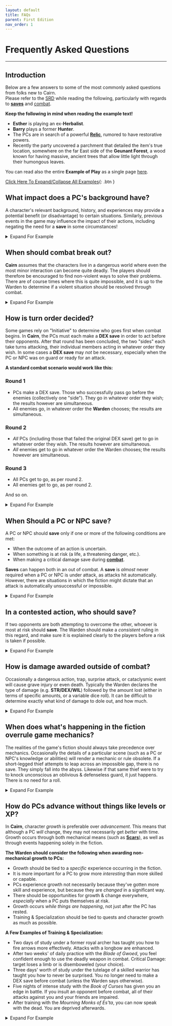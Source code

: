 ```yaml
---
layout: default
title: FAQs
parent: First Edition
nav_order: 1
---
```


# Frequently Asked Questions
---

## Introduction
Below are a few answers to some of the most commonly asked questions from folks new to Cairn.  
Please refer to the [SRD](/cairn-srd/) while reading the following, particularly with regards to [**saves**](/cairn-srd/#saves) and [combat](/cairn-srd/#combat).

**Keep the following in mind when reading the example text!**  
- **Esther** is playing an ex-**Herbalist**.
- **Barry** plays a former **Hunter**.
- The PCs are in search of a powerful [**Relic**](/cairn-srd/#relics), rumored to have restorative powers.
- Recently the party uncovered a parchment that detailed the item's true location, somewhere on the far East side of the **Geunant Forest**, a wood known for having massive, ancient trees that allow little light through their humongous leaves.

You can read also the entire **Example of Play** as a single page [here](/resources/example-of-play).

<a href='#/' id='expAll' class='exp'>Click Here To Expand/Collapse All Examples</a>{: .btn }

## What impact does a PC's background have?
A character's relevant background, history, and experiences may provide a potential benefit (or disadvantage) to certain situations. Similarly, previous events in the game may influence the impact of their actions, including negating the need for a **save** in some circumstances!

<details markdown="block">
  <summary>
Expand For Example
 </summary>

 **Warden**: _"You've spent the better part of the morning cutting your way through the **Geunant Forest**, chopping past hanging vines and waist-high brambles. It is very easy to get lost here among the surrounding underbrush. To make matters worse the Sun is completely obscured by the thick overhead branches."_

 **Barry**: _"Does my **Hunter** background help at all?"_

 **Warden:** _"Yes, though you have to stop every few minutes to survey your surroundings; progress is slow-going as a result. You continue heading East towards your destination."_

 **Warden:** _"After a few hours you exit into a small clearing in the wood, perfect for a short break. On the other end of the clearing is a small, visible path heading East. The entrance to the path is blocked by a large flowering plant sitting in a solitary sunbeam; it drips a green ichor from open, blue pods."_

 **Esther**: _"As a former **Herbalist**, do I recognize this plant?"_

 **Warden**: _"Yes. You also know that it is probably overgrown on account of the sunbeam drenching it in natural light."_

**Esther**: _"What do the colors tell me about the plant? Is it poisonous? What about the green ichor?"_

**Warden**: _"You observe all these things, and reckon that yes it is very likely poisonous, as the petals closely resemble that of Wolfsbane."_

 **Barry**: _"All right, here's the plan: I'll climb up one of these trees above the plant and drape my blanket over it, blocking the sunlight. Hopefully that'll make the pods close up!"_

**Warden**: _"You carefully lay your sleeping blanket between to trunks, casting a shadow over the blue pods of the plant below. Immediately they begin to close, just enough to allow a careful person to squeeze around them."_

**Esther**: _"Excellent. I'm going to carefully extract one of the leaves for later use, then move on."_

 **What if none of the PCs had any relevant experience or expertise?**
 - Had there been no PC with the **Herbalist** background, the Warden would likely have declared the PCs ignorant of the plant's properties, and (hopefully) the players would try to learn more by asking questions and experimentation.
 - If a PC had a _tangential_ background (like the **Hunter**) the Warden could let the [Fates decide](/cairn-srd/#die-of-fate) and roll 1d6. The higher the roll, the more likely the PC would know something relevant or useful.

</details>

## When should combat break out?
**Cairn** assumes that the characters live in a dangerous world where even the most minor interaction can become quite deadly. The players should therefore be encouraged to find non-violent ways to solve their problems. There are of course times where this is quite impossible, and it is up to the Warden to determine if a violent situation should be resolved through combat.

<details markdown="block">
  <summary>
Expand For Example
 </summary>

 **Warden**: _"By late afternoon you finally break through the forest boundary. Spilling out of the treeline, you nearly step into a deep chasm splitting the forest in two. Finally, you have arrived at the **God-Slip**, a seemingly endless ravine with no bridge crossing it. Judging by the sheer rock walls on either side, climbing down would be extremely dangerous. Unfortunately, your quarry is likely located just across, where the cliffs meet the edge of the world. There is a small clearing nearby where you could set up camp, shrouded by a humongous Oak tree planted close to the chasm."_

 **Esther**: _"I think we should make camp before moving out. If we have to climb into or around this chasm, I'd rather have the light on our side!"_

 **Barry**: _"Definitely. I wonder what the safest way to do it would be? Backs against the ravine?"_

 **Warden**: _"Yes, unless of course something comes out of it!" Who's on first watch, by the way?"_

 **Esther**: _"I'll take first shift._"

  **Warden**: _"You make camp and eat one of your rations. Halfway through the first shift, you hear a snapping of twigs coming from just to the West of the campsite, back towards the **Geunant Forest**. What do you do?"_

  **Esther**: _"I'd like to kick my comrade awake so I'm not alone in this, quietly nodding my head towards the direction of the noise and making the symbol for silence."_

  **Warden**: _"You do that, and he sits up just as a pair of horrid red eyes become visible behind the underbrush._"

  **Barry**: _"What do we know about the creatures here?"_

  **Warden**: _"You know that whatever creatures may be stalking this forest at night are very likely dangerous. You will likely not have time to chat with whatever is about to come out of there."_

  **Esther**: _"I'm prepared to fight, then. I stand up and draw my sword, ready for whatever comes."_

</details>

## How is turn order decided?
Some games rely on "Initiative" to determine who goes first when combat begins. In **Cairn**, the PCs must each make a **DEX save** in order to act before their opponents. After that round has been concluded, the two "sides" each take turns attacking, their individual members acting in whatever order they wish. In some cases a **DEX save** may _not_ be necessary, especially when the PC or NPC was on guard or ready for an attack.

 **A standard combat scenario would work like this:**

### Round 1
- PCs make a DEX save. Those who successfully pass go before the enemies (collectively one "side"). They go in whatever order they wish; the results however are simultaneous.
- All enemies go, in whatever order the **Warden** chooses; the results are simultaneous.

### Round 2
- _All_ PCs (including those that failed the original DEX save) get to go in whatever order they wish. The results however are simultaneous.
- _All_ enemies get to go in whatever order the Warden chooses; the results however are simultaneous.

### Round 3
- All PCs get to go, as per round 2.
- All enemies get to go, as per round 2.

And so on.

<details markdown="block">
  <summary>
Expand For Example
 </summary>

 **Warden**: _"An Elk-like creature with glowing-red eyes explodes from the darkness of the wood opposite the party's campsite. A sea of mist flows off the creature's body as it runs directly at you, **Barry**. **Esther** was at the ready, so she gets to go first."_

 **Barry**: _"What about me?"_

 **Warden**: _"You'll need to make a **DEX save** to see if you are able to ready yourself in time to react before the creature."_

 **Barry**: _"I rolled 1d20, and the result is a 17. Ouch."_

 **Warden**: _"Yes, that's a fail. **Esther** will go first, then the creature. After that you both will go again in any order you wish, then the creature, and so on."_

</details>

## When Should a PC or NPC **save**?
A PC or NPC should **save** only if one or more of the following conditions are met:
- When the outcome of an action is uncertain.
- When something is at risk (a life, a threatening danger, etc.).
- When making a critical damage save during [**combat**](/cairn-srd/#critical-damage).

**Saves** can happen both in an out of combat. A **save** is _almost_ never required when a PC or NPC is under attack, as attacks hit automatically. However, there are situations in which the fiction might dictate that an attack is automatically unsuccessful or impossible.

<details markdown="block">
  <summary>
Expand For Example
 </summary>

 **Esther**: _"Do we know anything about this creature?"_

 **Warden**: _"Yes - it's a [**Blood Elk**](/resources/monsters/blood-elk/), which is a sort of killer deer born from great greed or envy. They are pretty powerful, from what you've heard."_

 **Esther**: _"Spooky! In that case, I want to use my action to help drag my comrade out of the way, maybe towards that Oak tree you mentioned earlier."_

 **Warden**: _"You were already standing and ready to go, so I'm going to rule that this just happens, too quickly for the creature to change its trajectory. You manage to pull **Barry** just to the East of the now-trampled campsite, close to the Oak tree located just steps away from the **God-Slip**. Now, it's the **Blood Elk's** turn. It plows through the space **Barry** once occupied, wrecking the campfire. It swings wildly around, nearly careening off the cliff-face in the process. It's eyes glow a hateful violet as it turns back towards the both of you. **Barry**, it's your turn. You should note that you have only your hip-knife for combat, as everything else is still back at the camp. Worse, the darkness has impeded your ability to see more than its flaming red eyes. Use 1d4 when rolling damage."_

 **Barry**: _"Screaming, I launch my dagger straight at the creature. I roll 1d4 and the result is a 1."_

 **Warden**: _"The knife flies expertly from your hand, slicing through the misty air just above the creature, landing a few feet behind it. The beast whinnies in anger, then crouches as it prepares to charge again. It's your side's turn now. Go in any order."_

 **Esther**: _"I have an idea: the creature previously charged at **Barry**, right? So it seems reasonable that it would do so again. What if I tossed one end of my rope to **Barry**, and then looped it to a nearby tree? Then if it comes close enough try and trample him again, he could just... leap off the cliff? Holding the rope for support, of course."_

 **Barry**: _"Uh... That sounds like a plan, I guess. Yes, let's do it!"_

 **Why didn't Barry need to save in order to successfully wrap the rope around the tree?**  
 On a turn, a PC can attempt any action; a **save** is only required if one of the conditions listed above are met. It seemed reasonable that **Barry** would be able to make a mad dash around the tree (which was only a few feet away) with the rope without much danger. Had he tried to run close to the **Blood Elk** or done something equally uncertain or dangerous, he would have been required to **save**.

</details>

## In a contested action, who should save?
If two opponents are both attempting to overcome the other, whoever is most at risk should **save**. The Warden should make a _consistent_ ruling in this regard, and make sure it is explained clearly to the players before a risk is taken if possible.

 <details markdown="block">
   <summary>
 Expand For Example
  </summary>

  **Warden**: _"**Esther**, you toss one end of your rope to **Barry**, who quickly loops the rope around the Oak tree, then rushes towards the cliff-face on the other side, screaming at the creature to charge at him. **Esther** takes point as a sort of ballast in case he falls. **Barry**, as you are in position to react, I'm going to allow you a sort of out of combat reaction."_

  **Barry**: _"All right, if it comes near me I'd like to stand near the cliff edge, ready to leap out of the way."_

  **Warden**: _"Understood. It is now the **Blood Elk's** turn, and obviously it's still very angry at you, **Barry**. Raising its devilish hooves, the beast charges towards you once again. You leap off the cliff at the last second, holding onto the rope with all your might. The **Blood Elk** attempts to halt its attack the moment it sees its target falling. It makes a **DEX save** to see if it can successfully stop. Ack, it rolled a 20, and goes tumbling off the cliff and into the vast dark below."_

  **Why didn't the Blood Elk make an attack roll, as the combat rules imply?**
  The attack was considered possible, but very dangerous as well. Had the creature used a ranged attack or was a trained melee attacker it would have been far less risky to attack **Barry**. Unfortunately it was a beast, and only capable of running people down with its sharp hooves.

  **Why did the Blood Elk make the save instead of Barry, who was also at risk?**  
  In this example, the **Blood Elk** was far more at risk than its human opponent, because:   
  - As an enthralled beast, it was likely not capable of creative thinking or advanced problem solving.
  - One of its primary features is its relative bulk and speed, and it is likely that these properties would make a sudden stop quite difficult.
  - Accordingly, there were no situational or mechanical benefits that could provide any advantage to the **Blood Elk** in this scenario.

  Conversely, **Barry** was the least at risk of the two:
  - As a former hunter, he had already firmly established his ability to do things of this nature.
  - **Esther** had tied the rope around a tree, using herself as a ballast. This provided a clear *situational* advantage.

  If **Barry** had been injured or had less time to prepare, it would be conceivable to ask for a **STR save** to see if he could hold on to the rope.

</details>

## How is damage awarded outside of combat?
Occasionally a dangerous action, trap, surprise attack, or cataclysmic event will cause grave injury or even death. Typically the Warden declares the type of damage (e.g. **STR/DEX/WIL**) followed by the amount lost (either in terms of specific amounts, or a variable dice roll). It can be difficult to determine exactly what kind of damage to dole out, and how much.  

<details markdown="block">
  <summary>
Expand For Example
 </summary>

 **Warden**: "_After your encounter with the **Blood Elk**, you return to camp and try to catch as much sleep as they can. By daybreak both of you are awake and ready to continue on your journey."_

 **Esther**: _"Right. The question is, how do we cross the **God-Slip**? Are there any bridges at our level?"_

 **Warden**: _"Not that you can see. In the far North a copse of trees hugs the ravine and partially blocks your way; you'd need to explore a bit to see past them.  A few hundred meters South however you can see a small shelf jutting out from inside the ravine, probably fifty feet down. It makes a sort of "L" shape, getting pretty close to the other side. It might require a little work to shimmy onto, but it seems doable."_

 **Barry**: _"I say, let's go for the shelf. Still got that rope and pitons?"_

 **Esther**: _"Yeah, I don't see a better way across. Let's go."_

 **Warden**: _"After a half hour's walk along the ravine, you finally arrive at a spot just above the shelf. Deep within the chasm you can see a blanket of early morning fog, and just beneath it the glitter of rushing water."_

 **Barry**: _"Are there any large stones near the edge? I'd like to hammer a piton into it, then loop our rope through. I can lower myself safely into the ravine and onto the shelf."_

 **Warden**: _"You find a large stone along the edge and hammer the piton into it."_

 **Barry**: _"Great, I lower myself down, then light up my lantern. **Esther** will follow, I assume."_

 **Warden**: _"Carefully planting your feet on the shelf, you test the rope and call up to **Esther**, who climbs down. After she has arrived safely on the shelf, you survey your surroundings. The shelf appears to zigzag down the inside of the ravine, nearly to the bottom. The sound of rushing water below fills the ravine. Do you leave the rope behind for the return journey?"_

 **Esther**: _"Unfortunately, yes. I'm also going to mark our location on my map. Who knows if it'll make a difference, but just in case... OK, let's get out of here."_

 **Warden**: _"You move carefully along the shelf, digging your fingers into the cliff-face for safety. After an arduous fifteen minutes, you finally arrive at a small waterfall blocking the path forward. Icy water flows down the slippery rock surface and into a small basin below. The rock wall is slick with moss here, and you will likely slip if you try to step through. What do you do?"_

 **Barry**: _"Is there another way forward?"_

 **Warden**: _"Not from what you can tell. You could try and climb down, but it is quite dark and likely even more dangerous."_

 **Barry**: _"OK, I think I'll try my luck with the waterfall, thank you. **Esther**, can you hold on to my bag as I step through?"_

 **Esther**: _"And have you take me with you? No thanks!"_

 **Warden**: _"You'll have to make a **DEX save** to see if you can cross over the slick surface without slipping."_

 **Barry**: _"OK, I hand **Esther** my lantern so I can use both hands.... and I rolled a 14, a fail. Damn."_

 **Warden**: _"You slip and tumble down the waterfall and into the water-filled basin below, smacking your hand hard into the side of the pool at the same time. You lose 1d4 DEX damage, and you are unable to properly squeeze items in your dominant hand. It's almost completely dark, but you can still make out the light of your comrade's torch above."_

**Which Ability should non-combat damage impact?**
- If the injury affects their physical strength or health, subtract from **STR**. _This does not trigger a **critical damage save**_. **STR** is a reflection of a PC's health, and should reflect that in subtle but interesting ways: perhaps requiring a **save** where none would have been necessary before.
- If the injury impacts their ability to move, react quickly, or their fine motor skills, subtract from **DEX**. This frequently is paired with an in-fiction impact as well; broken fingers would impact a PC's ability to pick locks, for example.
- If the spirit, willpower, or determination of a PC has been impacted, subtract from **WIL**. Especially helpful to consider during magical or superficial injuries. A PC whose soul was burnt by arcane energy may need to make a **WIL** save to read Spellbooks, for example.

A few considerations:
- An injury could take on multiple facets: [**Deprivation**](/cairn-srd/#deprivation--fatigue) may accompany STR loss from poison, for instance. Provide a potential solution to overcoming the illness, as well.
- Damage should happen as a consequence of failing a **save**. Do not make players **save** after-the-fact.
- Fictional injuries are just as powerful as direct mechanical damage. **DEX** loss will have an impact on a character's reflexes and speed, but a broken leg may prevent a character from being able to move at all!

</details>

## When does what's happening in the fiction overrule game mechanics?
The realities of the game's fiction should always take precedence over mechanics. Occasionally the details of a particular scene (such as a PC or NPC's knowledge or abilities) will render a mechanic or rule obsolete. If a short-legged thief attempts to leap across an impossible gap, there is no save. They simply fall into the abyss. Likewise if that same thief were to try to knock unconscious an oblivious & defenseless guard, it just happens. There is no need for a roll.

<details markdown="block">
  <summary>
Expand For Example
 </summary>

 **Barry**: _"Well, that was a bad idea! How exactly am I going to get back up? Unless... hey, how much can I see into the darkness below?"_

 **Warden**: _"There isn't much light here, but something glints in the darkness beneath you. If you had more light, you could perhaps make out what it is."_

 **Esther**: _"Why don't I toss him down my lantern. Does that require a roll?"_

 **Warden**: _"Normally, no. But remember his hand is still somewhat injured from the fall. I'm going to say that he has to roll, since he's also the most at risk."_

**Barry**: _"I rolled a 3. Finally!"_

 **Warden**: _"**Barry**, you catch it without issue. Now you get a decent view of the chasm beneath. You see a series of small waterfalls, basins and protruding shelves going all the way down to a rushing river on the bottom. There is even a narrowing of the ravine itself about 50 feet South where you could conceivably leap over to the other side!"_

 **Barry**: _"Ha! I knew this was a good idea. But how do we get down there?"_

 **Warden**: _"You can actually slide down the waterfall pouring out from the small pool you're already standing in... it's a short drop, so you aren't in any great danger, even with that hand of yours."_

 **Esther**: _"And how exactly do I get down there, though? Wait, I've got an idea. I can see him, right? What if I were to jump..."_

 **Barry**: _"...Am I supposed to catch you? With which hand, exactly?"_

 **Esther**: _"Don't be ridiculous. You'll be my landing pad."_

 **Warden**: _"You should know that you aren't in any terrible danger here since you're actually aiming for the pool, but that doesn't mean it's risk-free. You'll need to hold on to the wall with both hands, and it should be a bumpy ride. Something could pop loose."_

 **Esther**: _"OK, my DEX isn't great, but here goes anyways... and I rolled an 13, a fail. See **Barry**? You're not the only one with bad luck around here."_

 **Warden**: _"You make it, but the journey down wasn't fun. One item from your pack is knocked loose, so I'm going to roll a Fate die... hey, a lucky 5! OK, you get to choose what falls out."_

 **Esther**: _"If I get to choose what I lose though... how about my remaining torch? Everything else is just too important, and we still have a lantern and oil."_

 **Warden**: _"You hear the small metal shard bounce against the ravine wall, ending in a splash as it lands in the flowing water beneath."_

</details>

## How do PCs advance without things like levels or XP?
In **Cairn**, character _growth_ is preferable over _advancement_. This means that although a PC _will_ change, they may not necessarily get _better_ with time. Growth occurs through both mechanical means (such as [**Scars**](/cairn-srd/#scars)), as well as through events happening solely in the fiction.

**The Warden should consider the following when awarding non-mechanical growth to PCs:**
- Growth should be tied to a _specific_ experience occurring in the fiction.
- It is more important for a PC to grow more _interesting_ than more skilled or capable.
- PCs experience growth not necessarily because they've gotten more skill and experience, but because they are _changed_ in a significant way.
- There should be opportunities for growth & change everywhere, _especially_ when a PC puts themselves at risk.
- Growth occurs _while things are happening_, not just after the PC has rested.
- Training & Specialization should be tied to quests and character growth as much as possible.

**A Few Examples of Training & Specialization:**
- Two days of study under a former royal archer has taught you how to fire arrows more effectively. Attacks with a longbow are enhanced.
- After two weeks' of daily practice with the _Blade of Gwoed_, you feel confident enough to use the deadly weapon in combat. Critical Damage: target loses a limb or is disemboweled (your choice).
- Three days' worth of study under the tutelage of a skilled warrior has taught you how to never be surprised. You no longer need to make a DEX save before combat (unless the Warden says otherwise).
- Five nights of intense study with the _Book of Curses_ has given you an edge in battle. If you insult an opponent before combat, all of their attacks against you and your friends are impaired.
- After training with the _Mourning Monks of Es'ta_, you can now speak with the dead. You are deprived afterwards.


<details markdown="block">
  <summary>
Expand For Example
 </summary>

  **Warden**: _"Slowly you descend into the near-absolute darkness of the ravine. Your lantern is bright enough to allow safe travel, but also acts as a shining beacon to anyone or anything that might be down here. Fortunately it seems that you are largely alone, at least for now. Eventually the roar of the river below begins to drown out your voices."_

  **Esther**: _"Ugh, I have a bad feeling about this. How far down do we have to go?"_

  **Warden**: _"You're just above the riverbed, actually. Carefully placing your feet onto the slick surface, you hold your lantern high and watch as the water glitters, almost in response. You are only a few dozen feet from the shelf you saw earlier as well."_

  **Esther**: _"How dangerous do we think it would be to cross that way?"_

  **Warden**: _"You'll have to jump. The water rushes right beneath, so you'd have a soft landing. The current looks strong as well._

  **Esther**: _"What did you mean before when you said that the river glittered as if in response? I am not prepared to deal with intelligent rivers."_

  **Warden**: _"You're not totally sure, but it looked like there might be something alive in there. As a former herbalist, you already know about bioluminescent plants."_

  **Barry**: _"Plants? We can handle plants. Why don't we just wade through the river here?"_

  **Esther**: _"Hmm that's might be a good idea. Wait, what about hidden rocks and such?"_

  **Warden**: _"You could try, certainly. There don't appear to be a lot of rocks poking out of here that you can see, either."_

  **Esther**: _"I'll go first this time. You hold the lantern up with your good hand, **Barry**."_

  **Barry**: _"Good call. I'll yell out if something leaps out of the river and tries to eat you, too."_

  **Warden**: _"You step into the rushing river. It pulls on your legs, but otherwise you feel strong enough to cross without aide. Slowly you begin your journey; with each step you can see the colorful plants - algae, perhaps - glowing and moving in response to your footsteps. It might also just be the light."_

  **Esther**: _"Uh... Can I feel them?"_

  **Warden**: _"Only the wetness of the river. Perhaps a distant tickling but that could be the reeds. They seem to react to your every movement."_

  **Esther**: _"Interesting. If I'm not in any danger though I think I'll press. Does our light allow us to see across the whole river yet?"_

  **Warden**: _"Nearly. You are about halfway across when **Barry** sees something moving in the waters ahead. It is jet-black and sleek, like an eel. It is also around 5 feet long."_

  **Barry**: _"I warn her to pull back."_

  **Esther**: _"Can I outrun this thing?"_

  **Warden**: _"Hmm... You'd have to make a DEX save."_

  **Esther**: _"Sorry **Barry**, I want to see if I can outrun it. We'll figure out how to get you across once I'm on dry land again. OK, here goes... Yes, a 2! I charge across."_

  **Warden**: _"You increase your pace dramatically, sprinting across the water in big splashes. With each leap, your foot disrupts the colorful creatures within. The water begins to roil violently around your ankles. Ahead, the eel-like creature darts away as if in response. You finally arrive at the other bank, the river's water bubbling behind you. As you leap out of the water, some of the bioluminescent substance sticks to your right ankle. Standing up on the dry ground, you seem unable to kick it off. It doesn't hurt you or anything, but feels like its been painted to your ankle."_

  **Esther**: _"Damn! What does it feel like? Also, what do I see on this side of the river?"_

  **Warden**: _"It feels a bit wet, but otherwise like a tattoo on your skin. Like it's a part of you. You are standing on a near-identical bank as the opposite side; you'll have to explore a bit to learn more."_

  **Esther**: _"I suppose I can ignore this for now, if it isn't hurting me or anything. **Barry**, how are you going to cross these swirling eel-infested waters? Maybe off that ledge further down?"_

  **Barry**: _"That works. How many torches do you have left? I don't leave you in the dark when I head down there. You could also follow me down a bit, though the light might not be perfect."_

  **Esther**: _"I'm all out, unfortunately. But maybe if I follow you I can do something on this end to help you jump that ledge?"_

  **Warden**: _"You march in parallel on either sides of the fast-moving river the light from **Barry's** lamp just barely illuminating your way. **Esther**, you are having an especially difficult time as you have to hug the riverbank or avoid stepping into shadows unknown."_

  **Esther**: _"If I'm close to the river, I'd like to study it some more. Do I still see the swirling bioluminescent plant things?"_

  **Warden**: _"Yes, and they seem to be following you. Interestingly, the light from their movement is almost enough to see into the river."_

  **Barry**: _"That's good. Maybe now you can keep an eye out for any more eels? What about me? What do I see as I trod down this godforsaken ravine?"_

  **Warden**: _"The walls on your side of the river narrow a bit as you get closer to the raised shelf you spied earlier; in fact you begin to feel quite squeezed-in. Fortunately you are scrawny enough to just make it to the shelf, which completely blocks your way forward."_

  **Esther**: _"What can I see from my side of the river? Am I still forced to hug the riverbank?"_

  **Warden**: _"The ravine isn't nearly as narrow from your end, meaning it would be easy to continue on forward from where you are, were you to move away from the light of course. But more importantly, you can see that the shelf used to extend across the river, as there is a mirrored shelf sticking out from the other side as well. There is a massive gap between, though. Perhaps it collapsed at some point in the past? Anyway, **Barry** can try and climb the shelf or enter the river and move around it. At least this time there isn't a slimy waterfall to get around!_

  **Barry**: _"Assuming I can easily scale this thing, I'd say: let's go for it."_

  **Warden**: _"You mount it with ease after placing your lamp on top and then pulling yourself up. Now you just have to get across."_

  **Barry**: _"Quick question, what is the water like in the exact center of the river where the gap is?"_

  **Warden**: _"It's a bit difficult to tell from here, but if you move closer you might get a better look. **Esther** however has been watching the river all the while, and can see that the waters within are moving quite rapidly, in a circular formation."_

  **Esther**: _"These are eels right? I bet they're eels. What are my bio-friends doing right now?"_

  **Warden**: _"Looking down into the waters near the shore you see that all of the bioluminescent creatures have fled, almost as if in fear of this part of the river."_

  **Esther**: _"Hmm... alright, I've got a theory. **Barry**, you should hold the lantern between the gap in the "bridge" and see what happens."_

  **Barry**: _"Uh, OK. I carefully walk to the middle of the river on the "bridge", then lay down, hanging my lantern over the edge - but only just. I want to be as safe as possible here."_

  **Warden**: _"The moment you lower it, a slick black eel leaps into the air and snaps at the lantern with needle-like teeth. You're quick enough to save it, though. The eel splashes back into the water."_

  **Barry**: _"Wow! That was scary. I'm guessing I'll need to save in order to jump across, right?"_

  **Warden**: _"Unless you've got a better idea, yes."_

  **Esther**: _"I have one. Hey **Barry**, why don't you extinguish that light?"_

  **Barry**: _"Done. Now what?"_

  **Warden**: _"You switch off the lantern. Blinking in the darkness, your eyes slowly being to adjust. Suddenly you see a light beginning to glimmer on the far-off shore where **Esther** is standing. It's her ankle; it is lit up like a candle!"_

  **Esther**: _"Wait, can I make light now? Am I a human torch?"_

  **Warden**: _"In complete darkness, yes. Let's hope you don't to go sneaking around in the dark anytime soon."_

  **Barry**: _"Well, this is cool. So the eels like the light, right? This gives me an idea..."_

</details>


<script src="/js/expand-all.js"></script>
